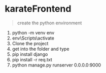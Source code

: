 # karateFrontend
>create the python environment 
1. python -m venv env 
2. env\Scripts\activate
3. Clone the project 
4. get into the folder and type 
5. pip install django
6. pip install -r req.txt
7. python manage.py runserver 0.0.0.0:9000